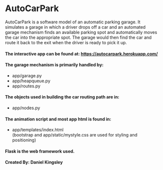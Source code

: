 # AutoCarPark

AutoCarPark is a software model of an automatic parking garage. It simulates a garage in which a driver drops off a car and an automated garage mechanism finds an available parking spot and automatically moves the car into the appropriate spot. The garage would then find the car and route it back to the exit when the driver is ready to pick it up. 

#### The interactive app can be found at: https://autocarpark.herokuapp.com/

#### The garage mechanism is primarily handled by:
- app/garage.py
- app/heapqueue.py
- app/routes.py

#### The objects used in building the car routing path are in:
- app/nodes.py

#### The animation script and most app html is found in:
- app/templates/index.html<br>
(bootstrap and app/static/mystyle.css are used for styling and positioning)

#### Flask is the web framework used. 

#### Created By: Daniel Kingsley